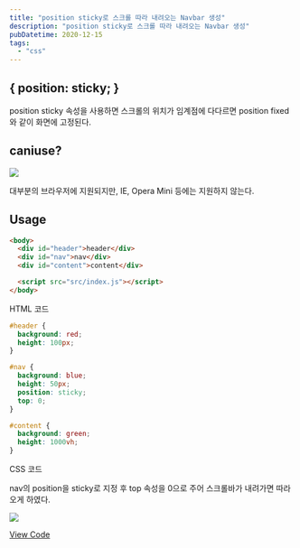 ```yaml
---
title: "position sticky로 스크롤 따라 내려오는 Navbar 생성"
description: "position sticky로 스크롤 따라 내려오는 Navbar 생성"
pubDatetime: 2020-12-15
tags:
  - "css"
---
```


## \{ position: sticky; \}

position sticky 속성을 사용하면 스크롤의 위치가 임계점에 다다르면 position fixed와 같이 화면에 고정된다.

## caniuse?

![](https://images.velog.io/images/hojin9622/post/8b74b0e7-10f9-4d70-90f1-6b99203d6499/sticky.png)

대부분의 브라우저에 지원되지만, IE, Opera Mini 등에는 지원하지 않는다.

## Usage

```html
<body>
  <div id="header">header</div>
  <div id="nav">nav</div>
  <div id="content">content</div>

  <script src="src/index.js"></script>
</body>
```

HTML 코드

```css
#header {
  background: red;
  height: 100px;
}

#nav {
  background: blue;
  height: 50px;
  position: sticky;
  top: 0;
}

#content {
  background: green;
  height: 1000vh;
}
```

CSS 코드

nav의 position을 sticky로 지정 후 top 속성을 0으로 주어 스크롤바가 내려가면 따라오게 하였다.

![](https://images.velog.io/images/hojin9622/post/56aa341a-b2a1-4f1a-b230-547ca99d22ce/sticky2.gif)

[View Code](https://codesandbox.io/s/sticky-5ojjf)
